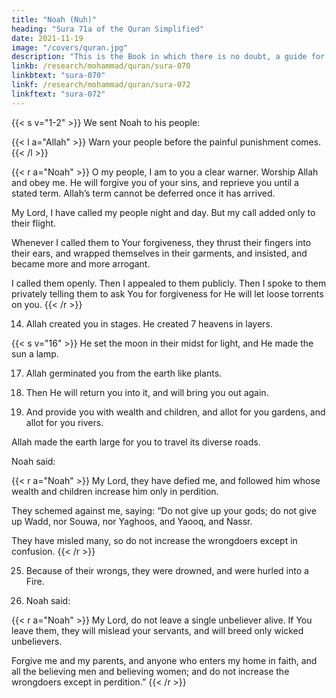 ```yaml
---
title: "Noah (Nuh)"
heading: "Sura 71a of the Quran Simplified"
date: 2021-11-19
image: "/covers/quran.jpg"
description: "This is the Book in which there is no doubt, a guide for the righteous."
linkb: /research/mohammad/quran/sura-070
linkbtext: "sura-070"
linkf: /research/mohammad/quran/sura-072
linkftext: "sura-072"
---
```



{{< s v="1-2" >}} We sent Noah to his people: 

{{< l a="Allah" >}}
Warn your people before the painful punishment comes.
{{< /l >}}

{{< r a="Noah" >}}
O my people, I am to you a clear warner. Worship Allah and obey me. He will forgive you of your sins, and reprieve you until a stated term. Allah’s term cannot be deferred once it has arrived.

My Lord, I have called my people night and day. But my call added only to their flight.

Whenever I called them to Your forgiveness, they thrust their fingers into their ears, and wrapped themselves in their garments, and insisted, and became more and more arrogant.

I called them openly. Then I appealed to them publicly. Then I spoke to them privately telling them to ask You for forgiveness for He will let loose torrents on you. 
{{< /r >}}

14. Allah created you in stages. He created 7 heavens in layers. 

{{< s v="16" >}} He set the moon in their midst for light, and He made the sun a lamp.

17. Allah germinated you from the earth like plants.

18. Then He will return you into it, and will
bring you out again.


12. And provide you with wealth and children,
and allot for you gardens, and allot for you
rivers.

Allah made the earth large for you to travel its diverse roads.


Noah said:

{{< r a="Noah" >}}
My Lord, they have defied me, and followed him whose wealth and children increase him only in perdition.

They schemed against me, saying: “Do not give up your gods; do not give up Wadd, nor Souwa, nor Yaghoos, and Yaooq, and Nassr.

They have misled many, so do not increase the wrongdoers except in confusion.
{{< /r >}}


25. Because of their wrongs, they were drowned, and were hurled into a Fire. 

26. Noah said:

{{< r a="Noah" >}}
My Lord, do not leave a single unbeliever alive. If You leave them, they will mislead your servants, and will breed only wicked unbelievers.

Forgive me and my parents, and anyone who enters my home in faith, and all the believing men and believing women; and do not increase the wrongdoers except in perdition.”
{{< /r >}}
